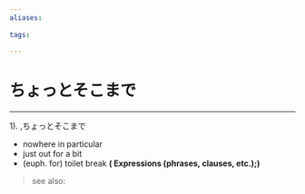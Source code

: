 ```yaml
---
aliases:
    
tags:
    
---
```


# ちょっとそこまで
---
1).
,ちょっとそこまで

- nowhere in particular
- just out for a bit
- (euph. for) toilet break
**( Expressions (phrases, clauses, etc.);)**
> see also: 
            
